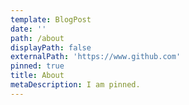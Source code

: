 ```yaml
---
template: BlogPost
date: ''
path: /about
displayPath: false
externalPath: 'https://www.github.com'
pinned: true
title: About
metaDescription: I am pinned.
---
```


